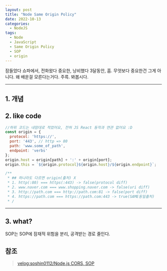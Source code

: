```yaml
---
layout: post
title: "Node Same Origin Policy"
date: 2022-10-13
categories:
  - NodeJS
tags:
  - Node
  - JavaScript
  - Same Origin Policy
  - SOP
  - origin
---
```


잠들었다 쇼파에서, 전화왔다 중요한, 낭비했다 3달동안, 흠. 무엇보다 중요한건 그게 아니다. 왜 배운걸 모른다는거다. 주륵. 봐봅시다.

---

## 1. 개념

## 2. like code

```JavaScript
//하위 코드는 내맘대로 적었어요, 전혀 JS React 동작과 연관 없어요 :D
const origin = {
  protocol: 'https://',
  port: '443', // http => 80
  path: 'www.some_of_path',
  endpoint: 'verbs'
};
origin.host = origin[path] + ':' + origin[port];
origin.this = `${origin.protocol}${origin.host}/${origin.endpoint}`;

/**
 * ## 하나라도 다르면 origin(출처) X
 * 1. http(:80) === https(:443) -> false(protocol diff)
 * 2. www.naver.com === www.shopping.naver.com -> false(uri diff)
 * 3. http://path.com === http://path.com:81 -> false(port diff)
 * 4. https://path.com === https://path.com:443 -> true(SAME동일출처)
 * /
```

---

## 3. what?

SOP는 SOP에 잠재적 위험을 분리, 공격받는 경로 줄인다.

## 참조

> [velog:soshin0112/Node.js CORS, SOP](https://velog.io/@soshin0112/Node.js-CORS-SOP-%EA%B0%9C%EB%85%90)
